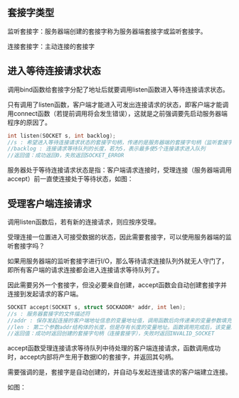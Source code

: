 ## 套接字类型

监听套接字：服务器端创建的套接字称为服务器端套接字或监听套接字。

连接套接字：主动连接的套接字

## 进入等待连接请求状态

调用bind函数给套接字分配了地址后就要调用listen函数进入等待连接请求状态。

只有调用了listen函数，客户端才能进入可发出连接请求的状态，即客户端才能调用connect函数（若提前调用将会发生错误），这就是之前强调要先启动服务器端程序的原因了。

```c++
int listen(SOCKET s, int backlog);
//s : 希望进入等待连接请求状态的套接字句柄，传递的是服务器端的套接字句柄（监听套接字）
//backlog : 连接请求等待队列的长度，若为5，表示最多使5个连接请求进入队列
//返回值：成功返回0，失败返回SOCKET_ERROR
```

服务器处于等待连接请求状态是指：客户端请求连接时，受理连接（服务器端调用accept）前一直使连接处于等待状态，如图：

## 受理客户端连接请求

调用listen函数后，若有新的连接请求，则应按序受理。

受理连接一位置进入可接受数据的状态，因此需要套接字，可以使用服务器端的监听套接字吗？

如果用服务器端的监听套接字进行I/O，那么等待请求连接队列外就无人守门了，即所有客户端的请求连接都会进入连接请求等待队列了。

因此需要另外一个套接字，但没必要亲自创建，accept函数会自动创建套接字并连接到发起请求的客户端。

```C++
SOCKET accept(SOCKET s, struct SOCKADDR* addr, int len);
//s : 服务器套接字的文件描述符
//addr : 保存发起连接的客户端地址信息的变量地址值，调用函数后向传递来的变量参数填充客户端地址信息
//len : 第二个参数addr结构体的长度，但是存有长度的变量地址。函数调用完成后，该变量即被填入客户端地址长度
//返回值：成功时返回创建的套接字句柄（连接套接字），失败时返回INVALID_SOCKET
```

accept函数受理连接请求等待队列中待处理的客户端连接请求，函数调用成功时，accept内部将产生用于数据IO的套接字，并返回其句柄。

需要强调的是，套接字是自动创建的，并自动与发起连接请求的客户端建立连接。

如图：

